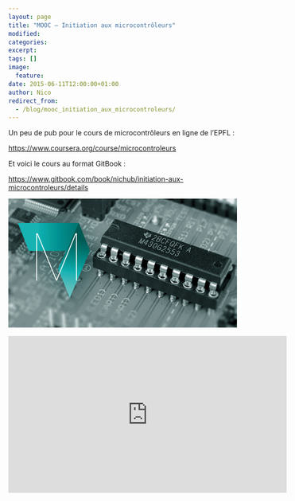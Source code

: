 ```yaml
---
layout: page
title: "MOOC — Initiation aux microcontrôleurs"
modified:
categories:
excerpt:
tags: []
image:
  feature:
date: 2015-06-11T12:00:00+01:00
author: Nico
redirect_from:
  - /blog/mooc_initiation_aux_microcontroleurs/
---
```



Un peu de pub pour le cours de microcontrôleurs en ligne de l’EPFL :

<https://www.coursera.org/course/microcontroleurs>


Et voici le cours au format GitBook :

<https://www.gitbook.com/book/nichub/initiation-aux-microcontroleurs/details>


![](/files/2015-06-11-mooc_initiation_aux_microcontroleurs/Microcontroleurs-v1.0.jpg)


<iframe width="560" height="315" src="https://www.youtube.com/embed/wCgJRtzTvmI" frameborder="0" allowfullscreen></iframe>
